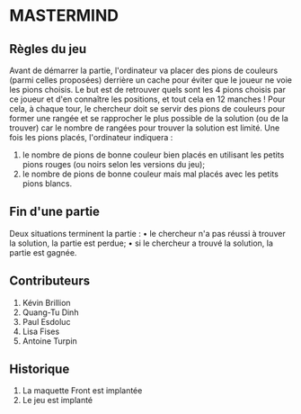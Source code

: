 # MASTERMIND



## Règles du jeu
Avant de démarrer la partie, l'ordinateur va placer des pions de couleurs (parmi celles
proposées) derrière un cache pour éviter que le joueur ne voie les pions choisis.
Le but est de retrouver quels sont les 4 pions choisis par ce joueur et d'en connaître les
positions, et tout cela en 12 manches !
Pour cela, à chaque tour, le chercheur doit se servir des pions de couleurs pour former une
rangée et se rapprocher le plus possible de la solution (ou de la trouver) car le nombre de
rangées pour trouver la solution est limité. Une fois les pions placés, l'ordinateur indiquera :
1. le nombre de pions de bonne couleur bien placés en utilisant les petits pions rouges
(ou noirs selon les versions du jeu);
2. le nombre de pions de bonne couleur mais mal placés avec les petits pions blancs.

## Fin d'une partie
Deux situations terminent la partie :
• le chercheur n'a pas réussi à trouver la solution, la partie est perdue;
• si le chercheur a trouvé la solution, la partie est gagnée.

## Contributeurs
1. Kévin Brillion
2. Quang-Tu Dinh
3. Paul Esdoluc
4. Lisa Fises
5. Antoine Turpin

## Historique
1. La maquette Front est implantée
2. Le jeu est implanté
